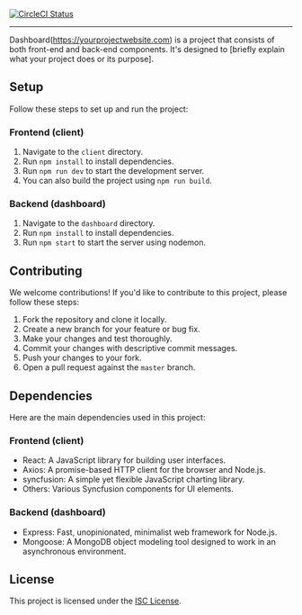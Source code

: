 
[![CircleCI Status](https://img.shields.io/circleci/build/github/your-username/your-repo/master?label=circleci&style=for-the-badge&logo=circleci)](https://circleci.com/gh/your-username/your-repo)

---

Dashboard(https://yourprojectwebsite.com) is a project that consists of both front-end and back-end components. It's designed to [briefly explain what your project does or its purpose].

## Setup

Follow these steps to set up and run the project:

### Frontend (client)

1. Navigate to the `client` directory.
2. Run `npm install` to install dependencies.
3. Run `npm run dev` to start the development server.
4. You can also build the project using `npm run build`.

### Backend (dashboard)

1. Navigate to the `dashboard` directory.
2. Run `npm install` to install dependencies.
3. Run `npm start` to start the server using nodemon.

## Contributing

We welcome contributions! If you'd like to contribute to this project, please follow these steps:

1. Fork the repository and clone it locally.
2. Create a new branch for your feature or bug fix.
3. Make your changes and test thoroughly.
4. Commit your changes with descriptive commit messages.
5. Push your changes to your fork.
6. Open a pull request against the `master` branch.

## Dependencies

Here are the main dependencies used in this project:

### Frontend (client)

- React: A JavaScript library for building user interfaces.
- Axios: A promise-based HTTP client for the browser and Node.js.
- syncfusion: A simple yet flexible JavaScript charting library.
- Others: Various Syncfusion components for UI elements.

### Backend (dashboard)

- Express: Fast, unopinionated, minimalist web framework for Node.js.
- Mongoose: A MongoDB object modeling tool designed to work in an asynchronous environment.

## License

This project is licensed under the [ISC License](LICENSE).
